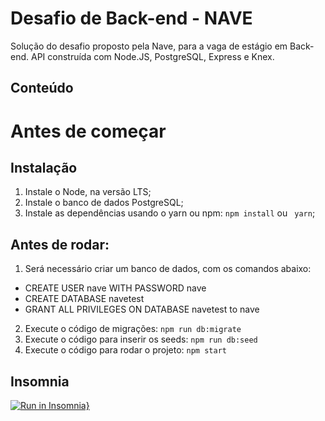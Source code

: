 # Desafio de Back-end - NAVE

Solução do desafio proposto pela Nave, para a vaga de estágio em Back-end.
API construída com Node.JS, PostgreSQL, Express e Knex.

## Conteúdo





# Antes de começar
## Instalação

1. Instale o Node, na versão LTS;
2. Instale o banco de dados PostgreSQL;
3. Instale as dependências usando o yarn ou npm:  `npm install` ou ` yarn`;


## Antes de rodar:
1. Será necessário criar um banco de dados, com os comandos abaixo:
- CREATE USER nave WITH PASSWORD nave
- CREATE DATABASE navetest
- GRANT ALL PRIVILEGES ON DATABASE navetest to nave

2. Execute o código de migrações: `npm run db:migrate`
3. Execute o código para inserir os seeds: `npm run db:seed`
3. Execute o código para rodar o projeto: `npm start`

## Insomnia
[![Run in Insomnia}](https://insomnia.rest/images/run.svg)](https://insomnia.rest/run/?label=Teste%20Nave&uri=https%3A%2F%2Fraw.githubusercontent.com%2FYxav%2Festagio-backend%2Fmain%2Fdoc-insomnia%3Ftoken%3DALTR6PZC37M77ZAPSAI4GR3AIFD6U)






